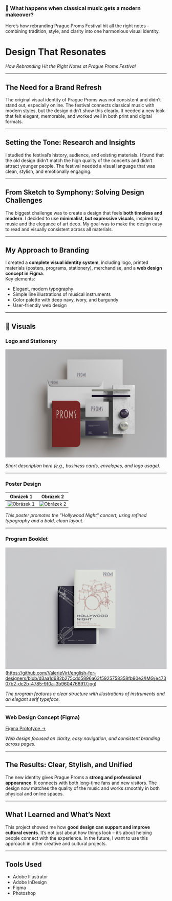### 🎼 What happens when classical music gets a modern makeover?  
Here’s how rebranding Prague Proms Festival hit all the right notes – combining tradition, style, and clarity into one harmonious visual identity.

# Design That Resonates  
*How Rebranding Hit the Right Notes at Prague Proms Festival*

---

## The Need for a Brand Refresh  
The original visual identity of Prague Proms was not consistent and didn’t stand out, especially online. The festival connects classical music with modern styles, but the design didn’t show this clearly. It needed a new look that felt elegant, memorable, and worked well in both print and digital formats.

---

## Setting the Tone: Research and Insights  
I studied the festival’s history, audience, and existing materials. I found that the old design didn’t match the high quality of the concerts and didn’t attract younger people. The festival needed a visual language that was clean, stylish, and emotionally engaging.

---

## From Sketch to Symphony: Solving Design Challenges  
The biggest challenge was to create a design that feels **both timeless and modern**. I decided to use **minimalist, but expressive visuals**, inspired by music and the elegance of art deco. My goal was to make the design easy to read and visually consistent across all materials.

---

## My Approach to Branding  
I created a **complete visual identity system**, including logo, printed materials (posters, programs, stationery), merchandise, and a **web design concept in Figma**.  
Key elements:  
- Elegant, modern typography  
- Simple line illustrations of musical instruments  
- Color palette with deep navy, ivory, and burgundy  
- User-friendly web design

---

## 🎨 Visuals  

### Logo and Stationery  
![Logo and Stationery](https://github.com/ValerieVirt/english-for-designers/blob/3728cd80b18839cebc653bd702c20831ad821618/IMG/ad696191-7703-44f4-a47c-95ef00eff8c6.jpg)

*Short description here (e.g., business cards, envelopes, and logo usage).*

---

### Poster Design  
| Obrázek 1 | Obrázek 2 |
|-----------|-----------|
| ![Obrázek 1](../IMG/obrazek1.jpg) | ![Obrázek 2](../IMG/obrazek2.jpg) |


*This poster promotes the "Hollywood Night" concert, using refined typography and a bold, clean layout.*

---

### Program Booklet  
![Program Booklet Interior](https://github.com/ValerieVirt/english-for-designers/blob/09d2432d0ea475960436805d8e8471ca82313cd8/IMG/c5cdd3e8-22e1-4391-bd8f-3b4e5fa13f46.jpg) (https://github.com/ValerieVirt/english-for-designers/blob/d3aa1d682b275cdd5896a63f5925758358fb90e3/IMG/e47307b2-dc2b-4785-9f0a-3b9604766917.jpg) 

*The program features a clear structure with illustrations of instruments and an elegant serif typeface.*

---

### Web Design Concept (Figma)  
[Figma Prototype →](https://www.figma.com/proto/k4VsZOdwGLc4smAPIvQdFi/V%C5%A0KK?page-id=0%3A1&node-id=4-29&p=f&viewport=391%2C352%2C0.25&t=2TGMT3tDMYMteGn5-1&scaling=min-zoom&content-scaling=fixed)

*Web design focused on clarity, easy navigation, and consistent branding across pages.*

---

## The Results: Clear, Stylish, and Unified  
The new identity gives Prague Proms a **strong and professional appearance**. It connects with both long-time fans and new visitors. The design now matches the quality of the music and works smoothly in both physical and online spaces.

---

## What I Learned and What’s Next  
This project showed me how **good design can support and improve cultural events**. It’s not just about how things look – it’s about helping people connect with the experience. In the future, I want to use this approach in other creative and cultural projects.

---

## Tools Used  
- Adobe Illustrator  
- Adobe InDesign  
- Figma  
- Photoshop  
